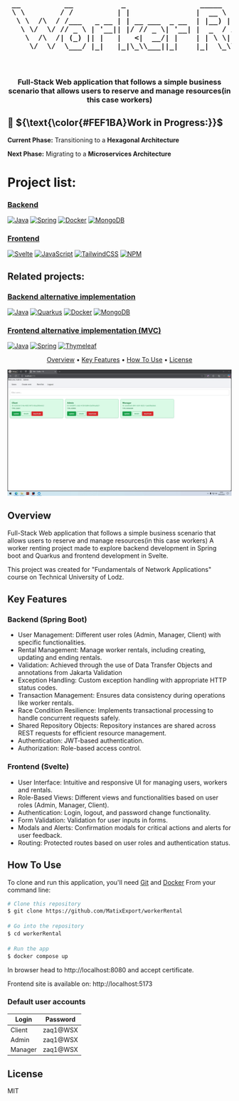<h3 align="center">

<pre>
 __          __           _                 _____               _          _ 
 \ \        / /          | |               |  __ \             | |        | |
  \ \  /\  / /___   _ __ | | __ ___  _ __  | |__) | ___  _ __  | |_  __ _ | |
   \ \/  \/ // _ \ | '__|| |/ // _ \| '__| |  _  / / _ \| '_ \ | __|/ _` || |
    \  /\  /| (_) || |   |   <|  __/| |    | | \ \|  __/| | | || |_| (_| || |
     \/  \/  \___/ |_|   |_|\_\\___||_|    |_|  \_\\___||_| |_| \__|\__,_||_|
                                                                             
                                                                             
</pre>

</h3>

<h3 align="center">
  Full-Stack Web application that follows a simple business scenario that allows users to reserve and manage resources(in this case workers) 
</h3>

## 🚧 ${\text{\color{#FEF1BA}Work in Progress:}}$<br>


**Current Phase:** Transitioning to a **Hexagonal Architecture**

**Next Phase:** Migrating to a **Microservices Architecture**

# Project list:
### <a href="https://github.com/MatixExport/workerRental"> Backend </a>
[![Java](https://img.shields.io/badge/java-%23ED8B00.svg?style=for-the-badge&logo=openjdk&logoColor=white)](https://img.shields.io/badge/java-%23ED8B00.svg?style=for-the-badge&logo=openjdk&logoColor=white)
[![Spring](https://img.shields.io/badge/spring-%236DB33F.svg?style=for-the-badge&logo=spring&logoColor=white)](https://img.shields.io/badge/spring-%236DB33F.svg?style=for-the-badge&logo=spring&logoColor=white)
[![Docker](https://img.shields.io/badge/docker-%230db7ed.svg?style=for-the-badge&logo=docker&logoColor=white)](https://img.shields.io/badge/docker-%230db7ed.svg?style=for-the-badge&logo=docker&logoColor=white)
[![MongoDB](https://img.shields.io/badge/MongoDB-%234ea94b.svg?style=for-the-badge&logo=mongodb&logoColor=white)](https://img.shields.io/badge/MongoDB-%234ea94b.svg?style=for-the-badge&logo=mongodb&logoColor=white)

### <a href="https://github.com/MatixExport/workerRental"> Frontend </a>
[![Svelte](https://img.shields.io/badge/svelte-%23f1413d.svg?style=for-the-badge&logo=svelte&logoColor=white)](https://img.shields.io/badge/svelte-%23f1413d.svg?style=for-the-badge&logo=svelte&logoColor=white)
[![JavaScript](https://img.shields.io/badge/javascript-%23323330.svg?style=for-the-badge&logo=javascript&logoColor=%23F7DF1E)](https://img.shields.io/badge/javascript-%23323330.svg?style=for-the-badge&logo=javascript&logoColor=%23F7DF1E)
[![TailwindCSS](https://img.shields.io/badge/tailwindcss-%2338B2AC.svg?style=for-the-badge&logo=tailwind-css&logoColor=white)](https://img.shields.io/badge/tailwindcss-%2338B2AC.svg?style=for-the-badge&logo=tailwind-css&logoColor=white)
[![NPM](https://img.shields.io/badge/NPM-%23CB3837.svg?style=for-the-badge&logo=npm&logoColor=white)](https://img.shields.io/badge/NPM-%23CB3837.svg?style=for-the-badge&logo=npm&logoColor=white)

## Related projects:
### <a href="https://github.com/MatixExport/workerRental/tree/Actual-quarkus-implementation"> Backend alternative implementation </a>
[![Java](https://img.shields.io/badge/java-%23ED8B00.svg?style=for-the-badge&logo=openjdk&logoColor=white)](https://img.shields.io/badge/java-%23ED8B00.svg?style=for-the-badge&logo=openjdk&logoColor=white)
[![Quarkus](https://img.shields.io/badge/quarkus-%234794EB.svg?style=for-the-badge&logo=quarkus&logoColor=white)](https://img.shields.io/badge/quarkus-%234794EB.svg?style=for-the-badge&logo=quarkus&logoColor=white)
[![Docker](https://img.shields.io/badge/docker-%230db7ed.svg?style=for-the-badge&logo=docker&logoColor=white)](https://img.shields.io/badge/docker-%230db7ed.svg?style=for-the-badge&logo=docker&logoColor=white)
[![MongoDB](https://img.shields.io/badge/MongoDB-%234ea94b.svg?style=for-the-badge&logo=mongodb&logoColor=white)](https://img.shields.io/badge/MongoDB-%234ea94b.svg?style=for-the-badge&logo=mongodb&logoColor=white)

### <a href="https://github.com/MatixExport/workerRental/tree/MVC"> Frontend alternative implementation (MVC) </a>
[![Java](https://img.shields.io/badge/java-%23ED8B00.svg?style=for-the-badge&logo=openjdk&logoColor=white)](https://img.shields.io/badge/java-%23ED8B00.svg?style=for-the-badge&logo=openjdk&logoColor=white)
[![Spring](https://img.shields.io/badge/spring-%236DB33F.svg?style=for-the-badge&logo=spring&logoColor=white)](https://img.shields.io/badge/spring-%236DB33F.svg?style=for-the-badge&logo=spring&logoColor=white)
[![Thymeleaf](https://img.shields.io/badge/Thymeleaf-%23005C0F.svg?style=for-the-badge&logo=Thymeleaf&logoColor=white)](https://img.shields.io/badge/Thymeleaf-%23005C0F.svg?style=for-the-badge&logo=Thymeleaf&logoColor=white)



<p align="center">
  <a href="#overview">Overview</a> •
  <a href="#key-features">Key Features</a> •
  <a href="#how-to-use">How To Use</a> •
  <a href="#license">License</a> 
</p>

<p align="center">
    <img src="output.gif" alt="Working application">
</p>



## Overview

Full-Stack Web application that follows a simple business scenario that allows users to reserve and manage resources(in this case workers)
A worker renting project made to explore backend development in Spring boot and Quarkus and frontend development in Svelte.

This project was created for "Fundamentals of Network Applications" course on Technical University of Lodz.
## Key Features
### Backend (Spring Boot)
* User Management: Different user roles (Admin, Manager, Client) with specific functionalities.
* Rental Management: Manage worker rentals, including creating, updating and ending rentals.
* Validation: Achieved through the use of Data Transfer Objects and annotations from Jakarta Validation
* Exception Handling: Custom exception handling with appropriate HTTP status codes.
* Transaction Management: Ensures data consistency during operations like worker rentals.
* Race Condition Resilience: Implements transactional processing to handle concurrent requests safely.
* Shared Repository Objects: Repository instances are shared across REST requests for efficient resource management.
* Authentication: JWT-based authentication.
* Authorization: Role-based access control.

### Frontend (Svelte)

* User Interface: Intuitive and responsive UI for managing users, workers and rentals.
* Role-Based Views: Different views and functionalities based on user roles (Admin, Manager, Client).
* Authentication: Login, logout, and password change functionality.
* Form Validation: Validation for user inputs in forms.
* Modals and Alerts: Confirmation modals for critical actions and alerts for user feedback.
* Routing: Protected routes based on user roles and authentication status.


## How To Use

To clone and run this application, you'll need [Git](https://git-scm.com) and [Docker](https://www.docker.com/) From your command line:
```bash
# Clone this repository
$ git clone https://github.com/MatixExport/workerRental

# Go into the repository
$ cd workerRental

# Run the app
$ docker compose up
```
In browser head to http://localhost:8080 and accept certificate.

Frontend site is available on: http://localhost:5173

### Default user accounts


| Login   | Password |
|---------|----------|
| Client  | zaq1@WSX |
| Admin   | zaq1@WSX |
| Manager | zaq1@WSX |



## License

MIT
